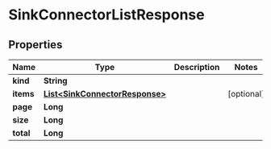 

# SinkConnectorListResponse


## Properties

Name | Type | Description | Notes
------------ | ------------- | ------------- | -------------
**kind** | **String** |  | 
**items** | [**List&lt;SinkConnectorResponse&gt;**](SinkConnectorResponse.md) |  |  [optional]
**page** | **Long** |  | 
**size** | **Long** |  | 
**total** | **Long** |  | 



